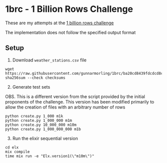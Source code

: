 # 1brc - 1 Billion Rows Challenge

These are my attempts at the [1 billion rows challenge](https://github.com/gunnarmorling/1brc)

The implementation does not follow the specified output format

## Setup


1. Download `weather_stations.csv` file

```
wget https://raw.githubusercontent.com/gunnarmorling/1brc/ba20cd8439fdcdcd8c33fb6d3f9532afc07ade52/data/weather_stations.csv
sha256sum --check checksums
```

2. Generate test sets

OBS. This is a different version from the script provided by the initial proponents of the challenge. 
This version has been modified primarily to allow the creation of files with an arbitrary number of rows

```
python create.py 1_000 m1k
python create.py 1_000_000 m1m
python create.py 10_000_000 m10m
python create.py 1_000_000_000 m1b
```

3. Run the elixir sequential version 

```
cd elx
mix compile
time mix run -e "Elx.version1(\"m10m\")"
```
